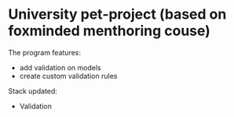 # University pet-project (based on foxminded menthoring couse)

The program features:
- add validation on models
- create custom validation rules

Stack updated:
- Validation
